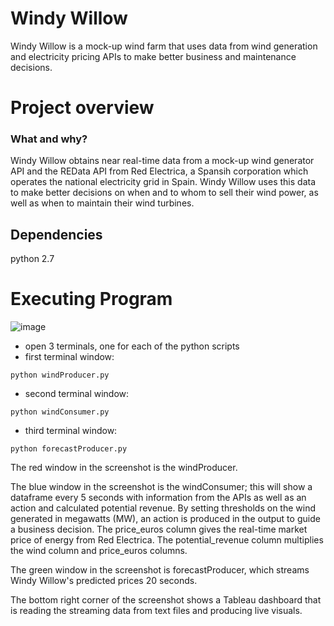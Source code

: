 # Windy Willow
Windy Willow is a mock-up wind farm that uses data from wind generation and electricity pricing APIs to make better business and maintenance decisions. 

# Project overview
### What and why?

Windy Willow obtains near real-time data from a mock-up wind generator API and the REData API from Red Electrica, a Spansih corporation which operates the national electricity grid in Spain. Windy Willow uses this data to make better decisions on when and to whom to sell their wind power, as well as when to maintain their wind turbines. 

## Dependencies 
python 2.7

# Executing Program 

![image](https://user-images.githubusercontent.com/65284472/103562042-ba374500-4eba-11eb-830a-9e19f405f903.png)

* open 3 terminals, one for each of the python scripts
* first terminal window: 
```
python windProducer.py
```
* second terminal window:
```
python windConsumer.py
```
* third terminal window:
```
python forecastProducer.py
```



The red window in the screenshot is the windProducer.

The blue window in the screenshot is the windConsumer; this will show a dataframe every 5 seconds with information from the APIs as well as an action and calculated potential revenue. By setting thresholds on the wind generated in megawatts (MW), an action is produced in the output to guide a business decision. The price_euros column gives the real-time market price of energy from Red Electrica. The potential_revenue column multiplies the wind column and price_euros columns. 

The green window in the screenshot is forecastProducer, which streams Windy Willow's predicted prices 20 seconds.  

The bottom right corner of the screenshot shows a Tableau dashboard that is reading the streaming data from text files and producing live visuals.  



